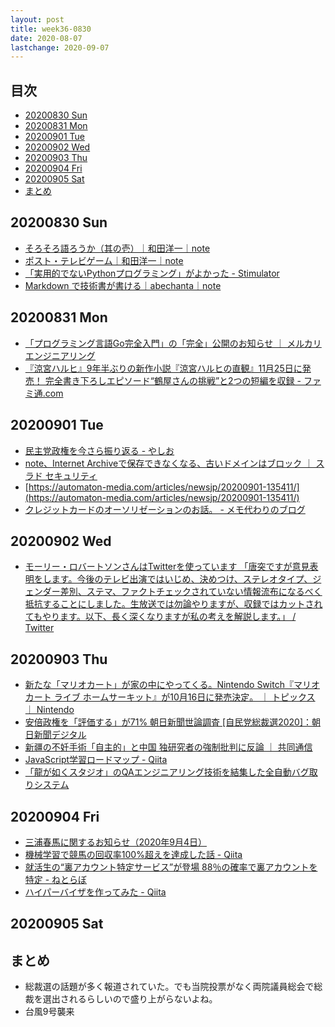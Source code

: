 ```yaml
---
layout: post
title: week36-0830
date: 2020-08-07
lastchange: 2020-09-07
---
```


## 目次 <!-- omit in toc -->
- [20200830 Sun](#20200830-sun)
- [20200831 Mon](#20200831-mon)
- [20200901 Tue](#20200901-tue)
- [20200902 Wed](#20200902-wed)
- [20200903 Thu](#20200903-thu)
- [20200904 Fri](#20200904-fri)
- [20200905 Sat](#20200905-sat)
- [まとめ](#まとめ)

## 20200830 Sun
- [そろそろ語ろうか（其の壱）｜和田洋一｜note](https://note.com/waday/n/n01b4c3ec81b8)
- [ポスト・テレビゲーム｜和田洋一｜note](https://note.com/waday/n/ne7dd2a785016)
- [「実用的でないPythonプログラミング」がよかった - Stimulator](https://vaaaaaanquish.hatenablog.com/entry/2020/08/30/183404)
- [Markdown で技術書が書ける｜abechanta｜note](https://note.com/abechanta/n/na8d0a95c1631)

## 20200831 Mon
- [「プログラミング言語Go完全入門」の「完全」公開のお知らせ ｜ メルカリエンジニアリング](https://engineering.mercari.com/blog/entry/goforbeginners/)
- [『涼宮ハルヒ』9年半ぶりの新作小説『涼宮ハルヒの直観』11月25日に発売！ 完全書き下ろしエピソード“鶴屋さんの挑戦”と2つの短編を収録 - ファミ通.com](https://www.famitsu.com/news/202008/31204890.html)

## 20200901 Tue
- [民主党政権を今さら振り返る - やしお](https://yashio.hatenablog.com/entry/20200831/1598885100)
- [note、Internet Archiveで保存できなくなる、古いドメインはブロック ｜ スラド セキュリティ](https://security.srad.jp/story/20/09/01/0613242/)
- [https://automaton-media.com/articles/newsjp/20200901-135411/](https://automaton-media.com/articles/newsjp/20200901-135411/)
- [クレジットカードのオーソリゼーションのお話。 - メモ代わりのブログ](https://murabit.hatenablog.com/entry/2020/09/01/182838)

## 20200902 Wed
- [モーリー・ロバートソンさんはTwitterを使っています 「唐突ですが意見表明をします。今後のテレビ出演ではいじめ、決めつけ、ステレオタイプ、ジェンダー差別、ステマ、ファクトチェックされていない情報流布になるべく抵抗することにしました。生放送では勿論やりますが、収録ではカットされてもやります。以下、長く深くなりますが私の考えを解説します。」 / Twitter](https://twitter.com/gjmorley/status/1300842473816637440)

## 20200903 Thu
- [新たな「マリオカート」が家の中にやってくる。Nintendo Switch『マリオカート ライブ ホームサーキット』が10月16日に発売決定。 ｜ トピックス ｜ Nintendo](https://topics.nintendo.co.jp/article/04e22e4a-bf68-4448-8975-3904fbfbbe0f)
- [安倍政権を「評価する」が71% 朝日新聞世論調査 \[自民党総裁選2020\]：朝日新聞デジタル](https://www.asahi.com/articles/ASN937F3RN92UZPS005.html)
- [新疆の不妊手術「自主的」と中国 独研究者の強制批判に反論 ｜ 共同通信](https://this.kiji.is/674214328762221665)
- [JavaScript学習ロードマップ - Qiita](https://qiita.com/yukiji/items/ae2dbbd34f8557d5af19)
- [「龍が如くスタジオ」のQAエンジニアリング技術を結集した全自動バグ取りシステム](https://www.slideshare.net/SEGADevTech/qa-238218522)

## 20200904 Fri
- [三浦春馬に関するお知らせ（2020年9月4日）](https://sp.amuse.co.jp/20200904/)
- [機械学習で競馬の回収率100%超えを達成した話 - Qiita](https://qiita.com/Mshimia/items/6c54d82b3792925b8199)
- [就活生の“裏アカウント特定サービス”が登場 88％の確率で裏アカウントを特定 - ねとらぼ](https://nlab.itmedia.co.jp/nl/articles/2009/04/news105.html)
- [ハイパーバイザを作ってみた - Qiita](https://qiita.com/matsud224/items/7ce824d62152054eec41)

## 20200905 Sat


## まとめ
- 総裁選の話題が多く報道されていた。でも当院投票がなく両院議員総会で総裁を選出されるらしいので盛り上がらないよね。
- 台風9号襲来